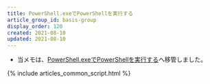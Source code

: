 ```yaml
---
title: PowerShell.exeでPowerShellを実行する
article_group_id: basis-group
display_order: 120
created: 2021-08-10
updated: 2021-08-10
---
```

- 当メモは、[PowerShell.exeでPowerShellを実行する](https://thinktwice.tech/it/powershell/running_powershell_with_powershell_exe/)へ移管しました。

{% include articles_common_script.html %}
